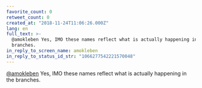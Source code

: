 ```yaml
---
favorite_count: 0
retweet_count: 0
created_at: "2018-11-24T11:06:26.000Z"
lang: en
full_text: >-
  @amokleben Yes, IMO these names reflect what is actually happening in the
  branches.
in_reply_to_screen_name: amokleben
in_reply_to_status_id_str: "1066277542221570048"
---
```


[@amokleben](https://twitter.com/amokleben) Yes, IMO these names reflect what is
actually happening in the branches.
